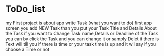 # ToDo_list
my First projact is about app write Task (what you want to do)
first app screen you add NEW Task
than you put your Task Title and Details About the Task
if you want to Change Task name,Details or Deadline of the Task you can by click the Task and you can change it or samply Delet it
there is Text will till you if there is time or your task time is up and it wil say if you choose a Time or not
